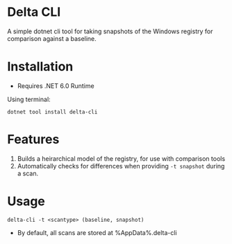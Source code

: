 # Delta CLI

A simple dotnet cli tool for taking snapshots of the Windows registry for comparison against a baseline.

# Installation

- Requires .NET 6.0 Runtime

Using terminal:

`dotnet tool install delta-cli`

# Features

1. Builds a heirarchical model of the registry, for use with comparison tools
2. Automatically checks for differences when providing `-t snapshot` during a scan.

# Usage

`delta-cli -t <scantype> (baseline, snapshot)`

- By default, all scans are stored at %AppData%\.delta-cli
